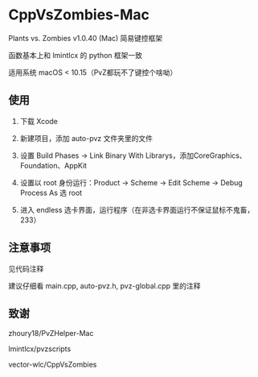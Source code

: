 # CppVsZombies-Mac

Plants vs. Zombies v1.0.40 (Mac) 简易键控框架

函数基本上和 lmintlcx 的 python 框架一致

适用系统 macOS < 10.15（PvZ都玩不了键控个啥呦）

## 使用

1. 下载 Xcode

2. 新建项目，添加 auto-pvz 文件夹里的文件

3. 设置 Build Phases -> Link Binary With Librarys，添加CoreGraphics、Foundation、AppKit

4. 设置以 root 身份运行：Product -> Scheme -> Edit Scheme -> Debug Process As 选 root

5. 进入 endless 选卡界面，运行程序（在非选卡界面运行不保证鼠标不鬼畜，233）

## 注意事项

见代码注释

建议仔细看 main.cpp, auto-pvz.h, pvz-global.cpp 里的注释

## 致谢

zhoury18/PvZHelper-Mac

lmintlcx/pvzscripts

vector-wlc/CppVsZombies
